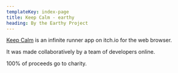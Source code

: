 ```yaml
---
templateKey: index-page
title: Keep Calm - earthy
heading: By the Earthy Project
---
```

[Keep Calm](https://earthy-games.itch.io/keep-calm-earthy) is an infinite runner app on itch.io for the web browser. 

It was made collaboratively by a team of developers online.

100% of proceeds go to charity.
